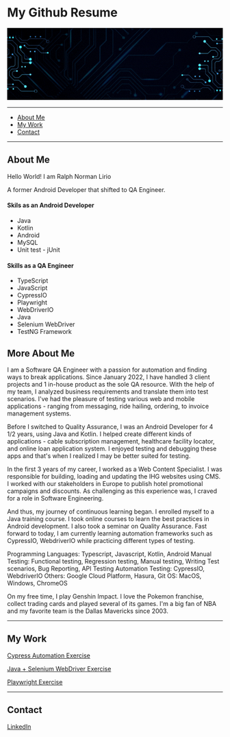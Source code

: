 # My Github Resume
<img src="https://github.com/normanlirio/profile/blob/main/assets/banner.gif" alt="Banner">

------------
- [About Me](https://github.com/normanlirio/profile/edit/main/README.md#about-me "About Me")
- [My Work](https://github.com/normanlirio/profile/edit/main/README.md#about-me "My Work")
- [Contact](https://github.com/normanlirio/profile/edit/main/README.md#about-me "Contact")


------------

## About Me
Hello World! I am Ralph Norman Lirio

A former Android Developer that shifted to QA Engineer.

#### Skils as an Android Developer
- Java
- Kotlin
- Android
- MySQL
- Unit test - jUnit

#### Skills as a QA Engineer
- TypeScript
- JavaScript
- CypressIO
- Playwright
- WebDriverIO
- Java
- Selenium WebDriver
- TestNG Framework

## More About Me
I am a Software QA Engineer with a passion for automation and finding ways to break applications. Since January 2022, I have handled 3 client projects and 1 in-house product as the sole QA resource. With the help of my team, I analyzed business requirements and translate them into test scenarios. I've had the pleasure of testing various web and mobile applications - ranging from messaging, ride hailing, ordering, to invoice management systems.

Before I switched to Quality Assurance, I was an Android Developer for 4 1/2 years, using Java and Kotlin. I helped create different kinds of applications - cable subscription management, healthcare facility locator, and online loan application system. I enjoyed testing and debugging these apps and that's when I realized I may be better suited for testing.

In the first 3 years of my career, I worked as a Web Content Specialist. I was responsible for building, loading and updating the IHG websites using CMS. I worked with our stakeholders in Europe to publish hotel promotional campaigns and discounts. As challenging as this experience was, I craved for a role in Software Engineering.

And thus, my journey of continuous learning began. I enrolled myself to a Java training course. I took online courses to learn the best practices in Android development. I also took a seminar on Quality Assurance. Fast forward to today, I am currently learning automation frameworks such as CypressIO, WebdriverIO while practicing different types of testing.

Programming Languages: Typescript, Javascript, Kotlin, Android
Manual Testing: Functional testing, Regression testing, Manual testing, Writing Test scenarios, Bug Reporting, API Testing
Automation Testing: CypressIO, WebdriverIO
Others: Google Cloud Platform, Hasura, Git
OS: MacOS, Windows, ChromeOS

On my free time, I play Genshin Impact. I love the Pokemon franchise, collect trading cards and played several of its games. I'm a big fan of NBA and my favorite team is the Dallas Mavericks since 2003.



------------
## My Work

[Cypress Automation Exercise](https://github.com/normanlirio/cypress-automation-practice "Cypress Automation Exercise")

[Java + Selenium WebDriver Exercise](https://github.com/normanlirio/automationpractice "Java + Selenium WebDriver")

[Playwright Exercise](https://github.com/normanlirio/playwright-automation-practice "Playwright Exercise")




------------

## Contact
[LinkedIn](https://www.linkedin.com/in/normz-l-8460807b/ "LinkedIn")




